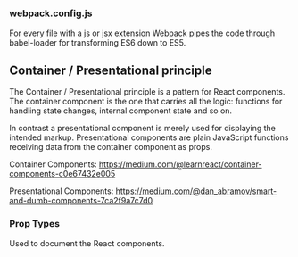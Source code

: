 # 

### webpack.config.js
For every file with a js or jsx extension Webpack pipes the code through babel-loader for transforming ES6 down to ES5.

## Container / Presentational principle
The Container / Presentational principle is a pattern for React components. The container component is the one that carries all the logic: functions for handling state changes, internal component state and so on.

In contrast a presentational component is merely used for displaying the intended markup. Presentational components are plain JavaScript functions receiving data from the container component as props.

Container Components: https://medium.com/@learnreact/container-components-c0e67432e005

Presentational Components: https://medium.com/@dan_abramov/smart-and-dumb-components-7ca2f9a7c7d0

### Prop Types
Used to document the React components.

